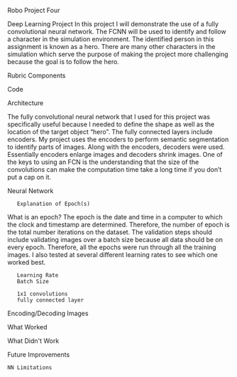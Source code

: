 Robo Project Four

Deep Learning Project
In this project I will demonstrate the use of a fully convolutional neural network. The FCNN will be used to identify and follow a character in the simulation environment. The identified person in this assignment is known as a hero. There are many other characters in the simulation which serve the purpose of making the project more challenging because the goal is to follow the hero.


Rubric Components

Code

   Architecture
   
   The fully convolutional neural network that I used for this project was specifically useful because I needed to define the shape as well as the location of the target object “hero”. The fully connected layers include encoders. My project uses the encoders to perform semantic segmentation to identify parts of images. Along with the encoders, decoders were used. Essentially encoders enlarge images and decoders shrink images. One of the keys to using an FCN is the understanding that the size of the convolutions can make the computation time take a long time if you don’t put a cap on it.
   
   Neural Network 
   
       Explanation of Epoch(s)
What is an epoch? The epoch is the date and time in a computer to which the clock and timestamp are determined. Therefore, the number of epoch is the total number iterations on the dataset. The validation steps should include validating images over a batch size because all data should be on every epoch. Therefore, all the epochs were run through all the training images. I also tested at several different learning rates to see which one worked best.

       Learning Rate
       Batch Size
       
       1x1 convolutions
       fully connected layer
       
   Encoding/Decoding Images
   


What Worked

What Didn't Work

Future Improvements

    NN Limitations
